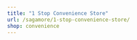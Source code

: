 ```yaml
---
title: "1 Stop Convenience Store"
url: /sagamore/1-stop-convenience-store/
shop: convenience
---
```

